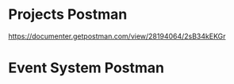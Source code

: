 # Projects Postman
https://documenter.getpostman.com/view/28194064/2sB34kEKGr

# Event System Postman


